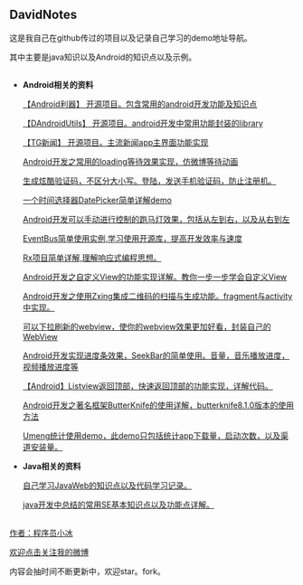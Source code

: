 ## DavidNotes ##

这是我自己在github传过的项目以及记录自己学习的demo地址导航。

其中主要是java知识以及Android的知识点以及示例。

## ##

- **Android相关的资料**  


	[【Android利器】 开源项目。包含常用的android开发功能及知识点](https://github.com/QQ986945193/DavidAndroidProjectTools)
	
	[【DAndroidUtils】 开源项目。android开发中常用功能封装的library](https://github.com/QQ986945193/DAndroidUtils)
	
	[【TG新闻】 开源项目。主流新闻app主界面功能实现](https://github.com/QQ986945193/DavidTGNewsProject)

	[Android开发之常用的loading等待效果实现，仿微博等待动画](https://github.com/QQ986945193/DialogLoadding)
	
	[生成炫酷验证码，不区分大小写。登陆，发送手机验证码，防止注册机。](https://github.com/QQ986945193/CheckFourMark)
	
	[一个时间选择器DatePicker简单详解demo](https://github.com/QQ986945193/DavidDatePickerDemo)
	
	[Android开发可以手动进行控制的跑马灯效果，包括从左到右，以及从右到左](https://github.com/QQ986945193/DavidMarqueeControlProject)
	
	[EventBus简单使用实例,学习使用开源库，提高开发效率与速度](https://github.com/QQ986945193/DavidEventBusDemo)
	
	[Rx项目简单详解,理解响应式编程思想。](https://github.com/QQ986945193/DavidRxProject)
	
	[Android开发之自定义View的功能实现详解。教你一步一步学会自定义View](https://github.com/QQ986945193/CustomView)
	
	[Android开发之使用Zxing集成二维码的扫描与生成功能。fragment与activity中实现。](https://github.com/QQ986945193/DavidZxingDetailProject)
	
	[可以下拉刷新的webview，使你的webview效果更加好看，封装自己的WebView](https://github.com/QQ986945193/DavidCustomWebView)
	
	[Android开发实现进度条效果，SeekBar的简单使用。音量，音乐播放进度，视频播放进度等](https://github.com/QQ986945193/DavidSeekBarMusicMoreDemo)
	
	[【Android】Listview返回顶部，快速返回顶部的功能实现，详解代码。](https://github.com/QQ986945193/DavidToTopListView)
	
	[Android开发之著名框架ButterKnife的使用详解，butterknife8.1.0版本的使用方法](https://github.com/QQ986945193/DavidButterKnifeDemo)
	
	[Umeng统计使用demo，此demo只包括统计app下载量，启动次数，以及渠道安装量。 ](https://github.com/QQ986945193/DavidUmengStatistics)

- **Java相关的资料**  


	[自己学习JavaWeb的知识点以及代码学习记录。](https://github.com/QQ986945193/JavaWebEduProject)

	[java开发中总结的常用SE基本知识点以及功能点详解。](https://github.com/QQ986945193/JavaSeTools)



## ##


[作者：程序员小冰](http://blog.csdn.net/qq_21376985)

[欢迎点击关注我的微博](http://weibo.com/mcxiaobing)

内容会抽时间不断更新中，欢迎star。fork。
